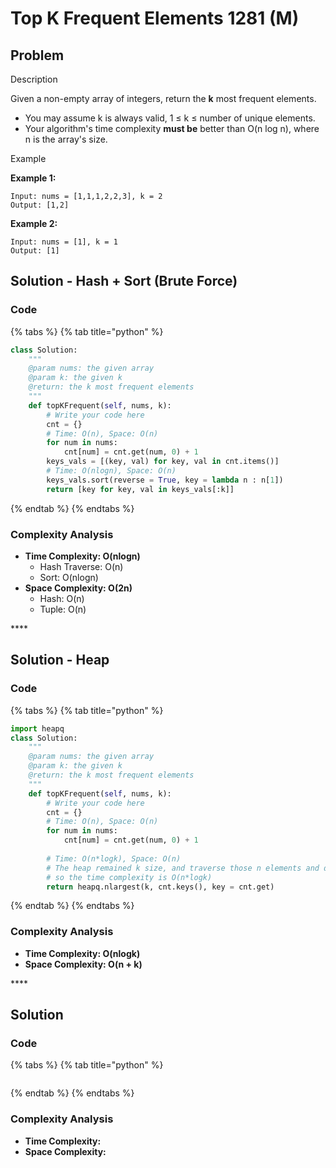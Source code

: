 # Top K Frequent Elements 1281 \(M\)

## Problem

Description

Given a non-empty array of integers, return the **k** most frequent elements.

* You may assume k is always valid, 1 ≤ k ≤ number of unique elements.
* Your algorithm's time complexity **must be** better than O\(n log n\), where n is the array's size.

Example

**Example 1:**

```text
Input: nums = [1,1,1,2,2,3], k = 2
Output: [1,2]
```

**Example 2:**

```text
Input: nums = [1], k = 1
Output: [1]
```

## Solution - Hash + Sort \(Brute Force\)

### Code

{% tabs %}
{% tab title="python" %}
```python
class Solution:
    """
    @param nums: the given array
    @param k: the given k
    @return: the k most frequent elements
    """
    def topKFrequent(self, nums, k):
        # Write your code here
        cnt = {}
        # Time: O(n), Space: O(n)
        for num in nums:
            cnt[num] = cnt.get(num, 0) + 1
        keys_vals = [(key, val) for key, val in cnt.items()]
        # Time: O(nlogn), Space: O(n)
        keys_vals.sort(reverse = True, key = lambda n : n[1])
        return [key for key, val in keys_vals[:k]]
```
{% endtab %}
{% endtabs %}

### Complexity Analysis

* **Time Complexity: O\(nlogn\)**
  * Hash Traverse: O\(n\)
  * Sort: O\(nlogn\)
* **Space Complexity: O\(2n\)**
  * Hash: O\(n\)
  * Tuple: O\(n\)

\*\*\*\*

## Solution - Heap

### Code

{% tabs %}
{% tab title="python" %}
```python
import heapq
class Solution:
    """
    @param nums: the given array
    @param k: the given k
    @return: the k most frequent elements
    """
    def topKFrequent(self, nums, k):
        # Write your code here
        cnt = {}
        # Time: O(n), Space: O(n)
        for num in nums:
            cnt[num] = cnt.get(num, 0) + 1
        
        # Time: O(n*logk), Space: O(n)
        # The heap remained k size, and traverse those n elements and do heappushpop one at a time (each takes O(logk) times)
        # so the time complexity is O(n*logk)
        return heapq.nlargest(k, cnt.keys(), key = cnt.get)
```
{% endtab %}
{% endtabs %}

### Complexity Analysis

* **Time Complexity: O\(nlogk\)**
* **Space Complexity: O\(n + k\)**

\*\*\*\*

## Solution 

### Code

{% tabs %}
{% tab title="python" %}
```python

```
{% endtab %}
{% endtabs %}

### Complexity Analysis

* **Time Complexity:**
* **Space Complexity:**

